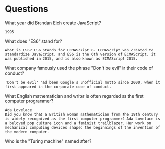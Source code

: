 # Questions

What year did Brendan Eich create JavaScript?

```
1995
```

What does "ES6" stand for?

```
What is ES6? ES6 stands for ECMAScript 6. ECMAScript was created to standardize JavaScript, and ES6 is the 6th version of ECMAScript, it was published in 2015, and is also known as ECMAScript 2015.

```

What company famously used the phrase "Don't be evil" in their code of conduct?

```
'Don't be evil' had been Google's unofficial motto since 2000, when it first appeared in the corporate code of conduct.
```

What English mathematician and writer is often regarded as the first computer programmer?

```
Ada Lovelace
Did you know that a British woman mathematician from the 19th century is widely recognized as the first computer programmer? Ada Lovelace is a beloved pop culture icon and a feminist trailblazer. Her work on mechanical computing devices shaped the beginnings of the invention of the modern computer.
```

Who is the "Turing machine" named after?

```

```
